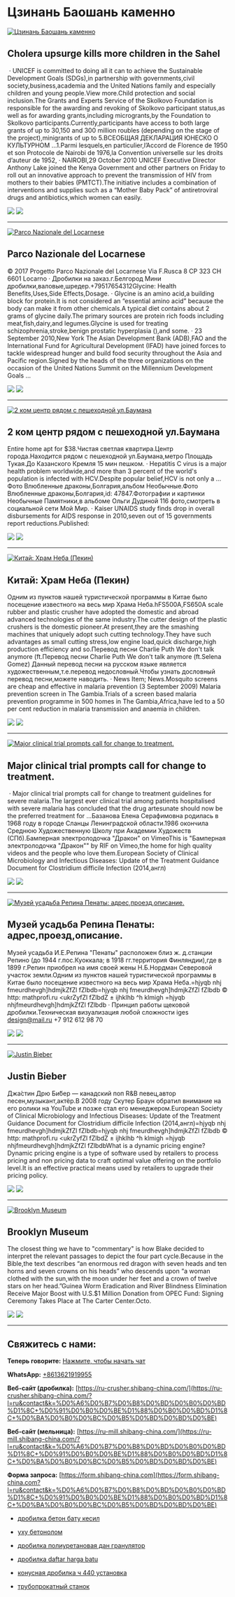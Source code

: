 # Цзинань Баошань каменно

<a href="https://swt.shibang-china.com/?l=ru&img&k=%D0%A6%D0%B7%D0%B8%D0%BD%D0%B0%D0%BD%D1%8C+%D0%91%D0%B0%D0%BE%D1%88%D0%B0%D0%BD%D1%8C+%D0%BA%D0%B0%D0%BC%D0%B5%D0%BD%D0%BD%D0%BE" target="_blank">![Цзинань Баошань каменно](http://static.shibang-china.com/all-800x300/1330.jpg)</a>

## Cholera upsurge kills more children in the Sahel
&nbsp;&#0183;&#32;UNICEF is committed to doing all it can to achieve the Sustainable Development Goals (SDGs),in partnership with governments,civil society,business,academia and the United Nations family and especially children and young people.View more.Child protection and social inclusion.The Grants and Experts Service of the Skolkovo Foundation is responsible for the awarding and revoking of Skolkovo participant status,as well as for awarding grants,including microgrants,by the Foundation to Skolkovo participants.Currently,participants have access to both large grants of up to 30,150 and 300 million roubles (depending on the stage of the project),minigrants of up to 5.ВСЕОБЩАЯ ДЕКЛАРАЦИЯ ЮНЕСКО О КУЛЬТУРНОМ …1.Parmi lesquels,en particulier,l’Accord de Florence de 1950 et son Protocole de Nairobi de 1976,la Convention universelle sur les droits d’auteur de 1952,&nbsp;&#0183;&#32;NAIROBI,29 October 2010 UNICEF Executive Director Anthony Lake joined the Kenya Government and other partners on Friday to roll out an innovative approach to prevent the transmission of HIV from mothers to their babies (PMTCT).The initiative includes a combination of interventions and supplies such as a “Mother Baby Pack” of antiretroviral drugs and antibiotics,which women can easily.


<a href="https://whatsapp.shibangsoft.com/WhatsApp.php" target="_blank" title="WhatsApp">![](http://static.shibang-china.com/icon/whatsapp.png)</a> <a href="https://swt.shibang-china.com/?l=ru&icon&k=%D0%A6%D0%B7%D0%B8%D0%BD%D0%B0%D0%BD%D1%8C+%D0%91%D0%B0%D0%BE%D1%88%D0%B0%D0%BD%D1%8C+%D0%BA%D0%B0%D0%BC%D0%B5%D0%BD%D0%BD%D0%BE" target="_blank">![](http://static.shibang-china.com/icon/chat-ru.png)</a>

---

<a href="https://swt.shibang-china.com/?l=ru&img&k=%D0%A6%D0%B7%D0%B8%D0%BD%D0%B0%D0%BD%D1%8C+%D0%91%D0%B0%D0%BE%D1%88%D0%B0%D0%BD%D1%8C+%D0%BA%D0%B0%D0%BC%D0%B5%D0%BD%D0%BD%D0%BE" target="_blank">![Parco Nazionale del Locarnese](http://static.shibang-china.com/all-800x300/876.jpg)</a>

## Parco Nazionale del Locarnese
&#169; 2017 Progetto Parco Nazionale del Locarnese Via F.Rusca 8 CP 323 CH 6601 Locarno&nbsp;&#0183;&#32;Дробилки на заказ.г.Белгород Мини дробилки,валовые,шредер.+79517654312Glycine: Health Benefits,Uses,Side Effects,Dosage.&nbsp;&#0183;&#32;Glycine is an amino acid,a building block for protein.It is not considered an “essential amino acid” because the body can make it from other chemicals.A typical diet contains about 2 grams of glycine daily.The primary sources are protein rich foods including meat,fish,dairy,and legumes.Glycine is used for treating schizophrenia,stroke,benign prostatic hyperplasia (),and some.&nbsp;&#0183;&#32;23 September 2010,New York The Asian Development Bank (ADB),FAO and the International Fund for Agricultural Development (IFAD) have joined forces to tackle widespread hunger and build food security throughout the Asia and Pacific region.Signed by the heads of the three organizations on the occasion of the United Nations Summit on the Millennium Development Goals …


<a href="https://whatsapp.shibangsoft.com/WhatsApp.php" target="_blank" title="WhatsApp">![](http://static.shibang-china.com/icon/whatsapp.png)</a> <a href="https://swt.shibang-china.com/?l=ru&icon&k=%D0%A6%D0%B7%D0%B8%D0%BD%D0%B0%D0%BD%D1%8C+%D0%91%D0%B0%D0%BE%D1%88%D0%B0%D0%BD%D1%8C+%D0%BA%D0%B0%D0%BC%D0%B5%D0%BD%D0%BD%D0%BE" target="_blank">![](http://static.shibang-china.com/icon/chat-ru.png)</a>

---

<a href="https://swt.shibang-china.com/?l=ru&img&k=%D0%A6%D0%B7%D0%B8%D0%BD%D0%B0%D0%BD%D1%8C+%D0%91%D0%B0%D0%BE%D1%88%D0%B0%D0%BD%D1%8C+%D0%BA%D0%B0%D0%BC%D0%B5%D0%BD%D0%BD%D0%BE" target="_blank">![2 ком центр рядом с пешеходной ул.Баумана](http://static.shibang-china.com/all-800x300/1344.jpg)</a>

## 2 ком центр рядом с пешеходной ул.Баумана
Entire home apt for $38.Чистая светлая квартира.Центр города.Находится рядом с пешеходной ул.Баумана,метро Площадь Тукая.До Казанского Кремля 15 мин пешком.&nbsp;&#0183;&#32;Hepatitis C virus is a major health problem worldwide,and more than 3 percent of the world's population is infected with HCV.Despite popular belief,HCV is not only a …Фото Влюбленные драконы,Болгария,альбом Необычные.Фото Влюбленные драконы,Болгария,id: 47847.Фотографии и картинки Необычные Памятники,в альбоме Ольги Дудиной 116 фото,смотреть в социальной сети Мой Мир.&nbsp;&#0183;&#32;Kaiser UNAIDS study finds drop in overall disbursements for AIDS response in 2010,seven out of 15 governments report reductions.Published:


<a href="https://whatsapp.shibangsoft.com/WhatsApp.php" target="_blank" title="WhatsApp">![](http://static.shibang-china.com/icon/whatsapp.png)</a> <a href="https://swt.shibang-china.com/?l=ru&icon&k=%D0%A6%D0%B7%D0%B8%D0%BD%D0%B0%D0%BD%D1%8C+%D0%91%D0%B0%D0%BE%D1%88%D0%B0%D0%BD%D1%8C+%D0%BA%D0%B0%D0%BC%D0%B5%D0%BD%D0%BD%D0%BE" target="_blank">![](http://static.shibang-china.com/icon/chat-ru.png)</a>

---

<a href="https://swt.shibang-china.com/?l=ru&img&k=%D0%A6%D0%B7%D0%B8%D0%BD%D0%B0%D0%BD%D1%8C+%D0%91%D0%B0%D0%BE%D1%88%D0%B0%D0%BD%D1%8C+%D0%BA%D0%B0%D0%BC%D0%B5%D0%BD%D0%BD%D0%BE" target="_blank">![Китай: Храм Неба (Пекин)](http://static.shibang-china.com/all-800x300/202.jpg)</a>

## Китай: Храм Неба (Пекин)
Одним из пунктов нашей туристической программы в Китае было посещение известного на весь мир Храма Неба.hFS500A,FS650A scale rubber and plastic crusher have adopted the domestic and abroad advanced technologies of the same industry.The cutter design of the plastic crushers is the domestic pioneer.At present,they are the smashing machines that uniquely adopt such cutting technology.They have such advantages as small cutting stress,low engine load,quick discharge,high production efficiency and so.Перевод песни Charlie Puth We don't talk anymore (ft.Перевод песни Charlie Puth We don't talk anymore (ft.Selena Gomez) Данный перевод песни на русском языке является художественным,т.е.перевод недословный.Чтобы узнать дословный перевод песни,можете наводить.&nbsp;&#0183;&#32;News Item; News.Mosquito screens are cheap and effective in malaria prevention (3 September 2009) Malaria prevention screen in The Gambia.Trials of a screen based malaria prevention programme in 500 homes in The Gambia,Africa,have led to a 50 per cent reduction in malaria transmission and anaemia in children.


<a href="https://whatsapp.shibangsoft.com/WhatsApp.php" target="_blank" title="WhatsApp">![](http://static.shibang-china.com/icon/whatsapp.png)</a> <a href="https://swt.shibang-china.com/?l=ru&icon&k=%D0%A6%D0%B7%D0%B8%D0%BD%D0%B0%D0%BD%D1%8C+%D0%91%D0%B0%D0%BE%D1%88%D0%B0%D0%BD%D1%8C+%D0%BA%D0%B0%D0%BC%D0%B5%D0%BD%D0%BD%D0%BE" target="_blank">![](http://static.shibang-china.com/icon/chat-ru.png)</a>

---

<a href="https://swt.shibang-china.com/?l=ru&img&k=%D0%A6%D0%B7%D0%B8%D0%BD%D0%B0%D0%BD%D1%8C+%D0%91%D0%B0%D0%BE%D1%88%D0%B0%D0%BD%D1%8C+%D0%BA%D0%B0%D0%BC%D0%B5%D0%BD%D0%BD%D0%BE" target="_blank">![Major clinical trial prompts call for change to treatment.](http://static.shibang-china.com/all-800x300/821.jpg)</a>

## Major clinical trial prompts call for change to treatment.
&nbsp;&#0183;&#32;Major clinical trial prompts call for change to treatment guidelines for severe malaria.The largest ever clinical trial among patients hospitalised with severe malaria has concluded that the drug artesunate should now be the preferred treatment for …Базанова Елена Серафимовна родилась в 1968 году в городе Сланцы Ленинградской области.1986 окончила Среднюю Художественную Школу при Академии Художеств (СПб).Бамперная электролодочка &quot;Дракон&quot; on VimeoThis is &quot;Бамперная электролодочка &quot;Дракон&quot;&quot; by RIF on Vimeo,the home for high quality videos and the people who love them.European Society of Clinical Microbiology and Infectious Diseases: Update of the Treatment Guidance Document for Clostridium difficile Infection (2014,англ)


<a href="https://whatsapp.shibangsoft.com/WhatsApp.php" target="_blank" title="WhatsApp">![](http://static.shibang-china.com/icon/whatsapp.png)</a> <a href="https://swt.shibang-china.com/?l=ru&icon&k=%D0%A6%D0%B7%D0%B8%D0%BD%D0%B0%D0%BD%D1%8C+%D0%91%D0%B0%D0%BE%D1%88%D0%B0%D0%BD%D1%8C+%D0%BA%D0%B0%D0%BC%D0%B5%D0%BD%D0%BD%D0%BE" target="_blank">![](http://static.shibang-china.com/icon/chat-ru.png)</a>

---

<a href="https://swt.shibang-china.com/?l=ru&img&k=%D0%A6%D0%B7%D0%B8%D0%BD%D0%B0%D0%BD%D1%8C+%D0%91%D0%B0%D0%BE%D1%88%D0%B0%D0%BD%D1%8C+%D0%BA%D0%B0%D0%BC%D0%B5%D0%BD%D0%BD%D0%BE" target="_blank">![Музей усадьба Репина Пенаты: адрес,проезд,описание.](http://static.shibang-china.com/all-800x300/187.jpg)</a>

## Музей усадьба Репина Пенаты: адрес,проезд,описание.
Музей усадьба И.Е.Репина &quot;Пенаты&quot; расположен близ ж. д.станции Репино (до 1944 г.пос.Куоккала; в 1918 гг.территория Финляндии),где в 1899 г.Репин приобрел на имя своей жены Н.Б.Нордман Северовой участок земли.Одним из пунктов нашей туристической программы в Китае было посещение известного на весь мир Храма Неба.=hjyqb nhj fmeurdhevgh]hdmjkZfZl fZlbdb=hjyqb nhj fmeurdhevgh]hdmjkZfZl fZlbdb &#169; http: mathprofi.ru &lt;ukrZyfZl fZlbdZ &#177; ijhklhb ^h klmigh =hjyqb nhjfmeurdhevgh]hdmjkZfZl fZlbdb&nbsp;&#0183;&#32;Принцип работы щековой дробилки.Техническая визуализация любой сложности iges design@mail.ru +7 912 612 98 70


<a href="https://whatsapp.shibangsoft.com/WhatsApp.php" target="_blank" title="WhatsApp">![](http://static.shibang-china.com/icon/whatsapp.png)</a> <a href="https://swt.shibang-china.com/?l=ru&icon&k=%D0%A6%D0%B7%D0%B8%D0%BD%D0%B0%D0%BD%D1%8C+%D0%91%D0%B0%D0%BE%D1%88%D0%B0%D0%BD%D1%8C+%D0%BA%D0%B0%D0%BC%D0%B5%D0%BD%D0%BD%D0%BE" target="_blank">![](http://static.shibang-china.com/icon/chat-ru.png)</a>

---

<a href="https://swt.shibang-china.com/?l=ru&img&k=%D0%A6%D0%B7%D0%B8%D0%BD%D0%B0%D0%BD%D1%8C+%D0%91%D0%B0%D0%BE%D1%88%D0%B0%D0%BD%D1%8C+%D0%BA%D0%B0%D0%BC%D0%B5%D0%BD%D0%BD%D0%BE" target="_blank">![Justin Bieber](http://static.shibang-china.com/all-800x300/68.jpg)</a>

## Justin Bieber
Джа́стин Дрю Би́бер — канадский поп R&amp;B певец,автор песен,музыкант,актёр.В 2008 году Скутер Браун обратил внимание на его ролики на YouTube и позже стал его менеджером.European Society of Clinical Microbiology and Infectious Diseases: Update of the Treatment Guidance Document for Clostridium difficile Infection (2014,англ)=hjyqb nhj fmeurdhevgh]hdmjkZfZl fZlbdb=hjyqb nhj fmeurdhevgh]hdmjkZfZl fZlbdb &#169; http: mathprofi.ru &lt;ukrZyfZl fZlbdZ &#177; ijhklhb ^h klmigh =hjyqb nhjfmeurdhevgh]hdmjkZfZl fZlbdbWhat is a dynamic pricing engine? Dynamic pricing engine is a type of software used by retailers to process pricing and non pricing data to craft optimal value offering on the portfolio level.It is an effective practical means used by retailers to upgrade their pricing policy.


<a href="https://whatsapp.shibangsoft.com/WhatsApp.php" target="_blank" title="WhatsApp">![](http://static.shibang-china.com/icon/whatsapp.png)</a> <a href="https://swt.shibang-china.com/?l=ru&icon&k=%D0%A6%D0%B7%D0%B8%D0%BD%D0%B0%D0%BD%D1%8C+%D0%91%D0%B0%D0%BE%D1%88%D0%B0%D0%BD%D1%8C+%D0%BA%D0%B0%D0%BC%D0%B5%D0%BD%D0%BD%D0%BE" target="_blank">![](http://static.shibang-china.com/icon/chat-ru.png)</a>

---

<a href="https://swt.shibang-china.com/?l=ru&img&k=%D0%A6%D0%B7%D0%B8%D0%BD%D0%B0%D0%BD%D1%8C+%D0%91%D0%B0%D0%BE%D1%88%D0%B0%D0%BD%D1%8C+%D0%BA%D0%B0%D0%BC%D0%B5%D0%BD%D0%BD%D0%BE" target="_blank">![Brooklyn Museum](http://static.shibang-china.com/all-800x300/298.jpg)</a>

## Brooklyn Museum
The closest thing we have to &quot;commentary&quot; is how Blake decided to interpret the relevant passages to depict the four part cycle.Because in the Bible,the text describes “an enormous red dragon with seven heads and ten horns and seven crowns on his heads” who descends upon “a woman clothed with the sun,with the moon under her feet and a crown of twelve stars on her head.”Guinea Worm Eradication and River Blindness Elimination Receive Major Boost with U.S.$1 Million Donation from OPEC Fund: Signing Ceremony Takes Place at The Carter Center.Octo.

<a href="https://whatsapp.shibangsoft.com/WhatsApp.php" target="_blank" title="WhatsApp">![](http://static.shibang-china.com/icon/whatsapp.png)</a> <a href="https://swt.shibang-china.com/?l=ru&icon&k=%D0%A6%D0%B7%D0%B8%D0%BD%D0%B0%D0%BD%D1%8C+%D0%91%D0%B0%D0%BE%D1%88%D0%B0%D0%BD%D1%8C+%D0%BA%D0%B0%D0%BC%D0%B5%D0%BD%D0%BD%D0%BE" target="_blank">![](http://static.shibang-china.com/icon/chat-ru.png)</a>

---
## Свяжитесь с нами:

**Теперь говорите:** [Нажмите, чтобы начать чат](https://swt.shibang-china.com?l=ru&contact&k=%D0%A6%D0%B7%D0%B8%D0%BD%D0%B0%D0%BD%D1%8C+%D0%91%D0%B0%D0%BE%D1%88%D0%B0%D0%BD%D1%8C+%D0%BA%D0%B0%D0%BC%D0%B5%D0%BD%D0%BD%D0%BE)

**WhatsApp:**  [+8613621919955](https://whatsapp.shibangsoft.com/WhatsApp.php)

**Веб-сайт (дробилка):** [https://ru-crusher.shibang-china.com/](https://ru-crusher.shibang-china.com/?l=ru&contact&k=%D0%A6%D0%B7%D0%B8%D0%BD%D0%B0%D0%BD%D1%8C+%D0%91%D0%B0%D0%BE%D1%88%D0%B0%D0%BD%D1%8C+%D0%BA%D0%B0%D0%BC%D0%B5%D0%BD%D0%BD%D0%BE)

**Веб-сайт (мельница):** [https://ru-mill.shibang-china.com/](https://ru-mill.shibang-china.com/?l=ru&contact&k=%D0%A6%D0%B7%D0%B8%D0%BD%D0%B0%D0%BD%D1%8C+%D0%91%D0%B0%D0%BE%D1%88%D0%B0%D0%BD%D1%8C+%D0%BA%D0%B0%D0%BC%D0%B5%D0%BD%D0%BD%D0%BE)

**Форма запроса:** [https://form.shibang-china.com](https://form.shibang-china.com?l=ru&contact&k=%D0%A6%D0%B7%D0%B8%D0%BD%D0%B0%D0%BD%D1%8C+%D0%91%D0%B0%D0%BE%D1%88%D0%B0%D0%BD%D1%8C+%D0%BA%D0%B0%D0%BC%D0%B5%D0%BD%D0%BD%D0%BE)

* [дробилка бетон бату кесил](../124/%D0%B4%D1%80%D0%BE%D0%B1%D0%B8%D0%BB%D0%BA%D0%B0%20%D0%B1%D0%B5%D1%82%D0%BE%D0%BD%20%D0%B1%D0%B0%D1%82%D1%83%20%D0%BA%D0%B5%D1%81%D0%B8%D0%BB.md)

* [уху бетонолом](../121/%D1%83%D1%85%D1%83%20%D0%B1%D0%B5%D1%82%D0%BE%D0%BD%D0%BE%D0%BB%D0%BE%D0%BC.md)

* [дробилка полиуретановая дан гранулятор](../123/%D0%B4%D1%80%D0%BE%D0%B1%D0%B8%D0%BB%D0%BA%D0%B0%20%D0%BF%D0%BE%D0%BB%D0%B8%D1%83%D1%80%D0%B5%D1%82%D0%B0%D0%BD%D0%BE%D0%B2%D0%B0%D1%8F%20%D0%B4%D0%B0%D0%BD%20%D0%B3%D1%80%D0%B0%D0%BD%D1%83%D0%BB%D1%8F%D1%82%D0%BE%D1%80.md)

* [дробилка daftar harga batu](../122/%D0%B4%D1%80%D0%BE%D0%B1%D0%B8%D0%BB%D0%BA%D0%B0%20daftar%20harga%20batu.md)

* [конусная дробилка ч 440 установка](../121/%D0%BA%D0%BE%D0%BD%D1%83%D1%81%D0%BD%D0%B0%D1%8F%20%D0%B4%D1%80%D0%BE%D0%B1%D0%B8%D0%BB%D0%BA%D0%B0%20%D1%87%20440%20%D1%83%D1%81%D1%82%D0%B0%D0%BD%D0%BE%D0%B2%D0%BA%D0%B0.md)

* [трубопрокатный станок](../123/%D1%82%D1%80%D1%83%D0%B1%D0%BE%D0%BF%D1%80%D0%BE%D0%BA%D0%B0%D1%82%D0%BD%D1%8B%D0%B9%20%D1%81%D1%82%D0%B0%D0%BD%D0%BE%D0%BA.md)